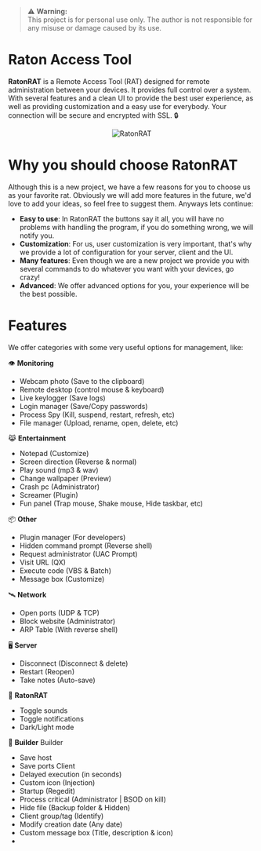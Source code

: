 > ⚠️ **Warning:**  
> This project is for personal use only. The author is not responsible for any misuse or damage caused by its use.
# Raton Access Tool
**RatonRAT** is a Remote Access Tool (RAT) designed for remote administration between your devices. It provides full control over a system. With several features and a clean UI to provide the best user experience, as well as providing customization and a easy use for everybody. Your connection will be secure and encrypted with SSL. 🔒
<div style="text-align: center;">
  <img src="https://i.ibb.co/Mx2M5mj5/ad.png" alt="RatonRAT">
</div>

# Why you should choose RatonRAT
Although this is a new project, we have a few reasons for you to choose us as your favorite rat. Obviously we will add more features in the future, we'd love to add your ideas, so feel free to suggest them. Anyways lets continue:

- **Easy to use**: In RatonRAT the buttons say it all, you will have no problems with handling the program, if you do something wrong, we will notify you.
- **Customization**: For us, user customization is very important, that's why we provide a lot of configuration for your server, client and the UI.
- **Many features**: Even though we are a new project we provide you with several commands to do whatever you want with your devices, go crazy!
- **Advanced**: We offer advanced options for you, your experience will be the best possible.

# Features
We offer categories with some very useful options for management, like:

👁️ **Monitoring**
- Webcam photo (Save to the clipboard)
- Remote desktop (control mouse & keyboard)
- Live keylogger (Save logs)
- Login manager (Save/Copy passwords)
- Process Spy (Kill, suspend, restart, refresh, etc)
- File manager (Upload, rename, open, delete, etc)

😹 **Entertainment**
- Notepad (Customize)
- Screen direction (Reverse & normal)
- Play sound (mp3 & wav)
- Change wallpaper (Preview)
- Crash pc (Administrator)
- Screamer (Plugin)
- Fun panel (Trap mouse, Shake mouse, Hide taskbar, etc)

📦 **Other**
- Plugin manager (For developers)
- Hidden command prompt (Reverse shell)
- Request administrator (UAC Prompt)
- Visit URL (QX)
- Execute code (VBS & Batch)
- Message box (Customize)

🛰️ **Network**
- Open ports (UDP & TCP)
- Block website (Administrator)
- ARP Table (With reverse shell)

🖥️ **Server**
- Disconnect (Disconnect & delete)
- Restart (Reopen)
- Take notes (Auto-save)

🐀 **RatonRAT**
- Toggle sounds
- Toggle notifications
- Dark/Light mode

🔩 **Builder**
Builder
- Save host
- Save ports
Client
- Delayed execution (in seconds)
- Custom icon (Injection)
- Startup (Regedit)
- Process critical (Administrator | BSOD on kill)
- Hide file (Backup folder & Hidden)
- Client group/tag (Identify)
- Modify creation date (Any date)
- Custom message box (Title, description & icon)
- 
